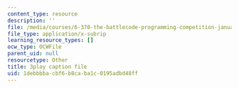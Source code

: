 ```yaml
---
content_type: resource
description: ''
file: /media/courses/6-370-the-battlecode-programming-competition-january-iap-2013/1debbbbacbf6b8caba1c0195adbd48ff_tbsYFzmk_24.srt
file_type: application/x-subrip
learning_resource_types: []
ocw_type: OCWFile
parent_uid: null
resourcetype: Other
title: 3play caption file
uid: 1debbbba-cbf6-b8ca-ba1c-0195adbd48ff
---
```


